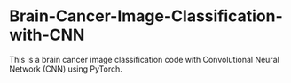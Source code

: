 # Brain-Cancer-Image-Classification-with-CNN
This is a brain cancer image classification code with Convolutional Neural Network (CNN) using PyTorch.

